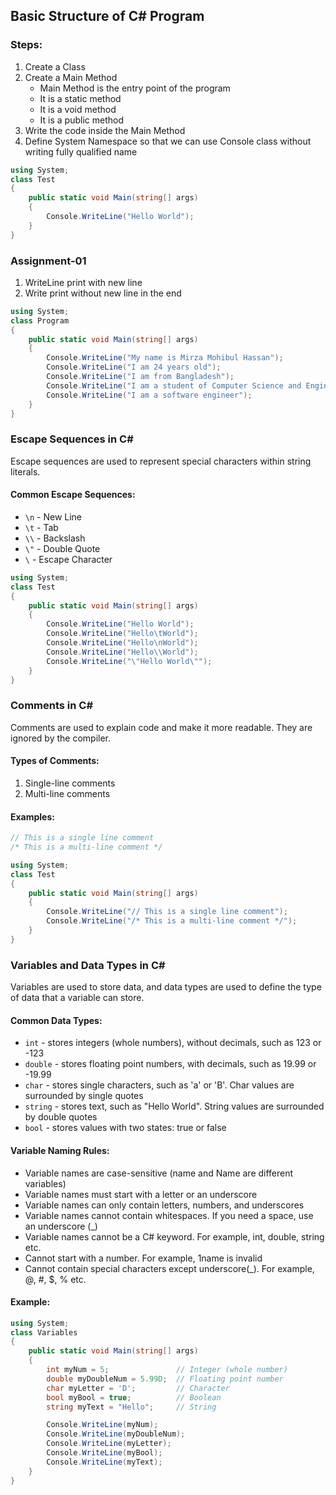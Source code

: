 ## Basic Structure of C# Program

### Steps:

1. Create a Class
2. Create a Main Method
   - Main Method is the entry point of the program
   - It is a static method
   - It is a void method
   - It is a public method
3. Write the code inside the Main Method
4. Define System Namespace so that we can use Console class without writing fully qualified name

```c#
using System;
class Test
{
    public static void Main(string[] args)
    {
        Console.WriteLine("Hello World");
    }
}
```

### Assignment-01

1. WriteLine print with new line
2. Write print without new line in the end

```c#
using System;
class Program
{
    public static void Main(string[] args)
    {
        Console.WriteLine("My name is Mirza Mohibul Hassan");
        Console.WriteLine("I am 24 years old");
        Console.WriteLine("I am from Bangladesh");
        Console.WriteLine("I am a student of Computer Science and Engineering");
        Console.WriteLine("I am a software engineer");
    }
}
```

### Escape Sequences in C#

Escape sequences are used to represent special characters within string literals.

#### Common Escape Sequences:

- `\n` - New Line
- `\t` - Tab
- `\\` - Backslash
- `\"` - Double Quote
- `\` - Escape Character

```c#
using System;
class Test
{
    public static void Main(string[] args)
    {
        Console.WriteLine("Hello World");
        Console.WriteLine("Hello\tWorld");
        Console.WriteLine("Hello\nWorld");
        Console.WriteLine("Hello\\World");
        Console.WriteLine("\"Hello World\"");
    }
}
```

### Comments in C#

Comments are used to explain code and make it more readable. They are ignored by the compiler.

#### Types of Comments:

1. Single-line comments
2. Multi-line comments

#### Examples:

```c#
// This is a single line comment
/* This is a multi-line comment */

using System;
class Test
{
    public static void Main(string[] args)
    {
        Console.WriteLine("// This is a single line comment");
        Console.WriteLine("/* This is a multi-line comment */");
    }
}
```

### Variables and Data Types in C#

Variables are used to store data, and data types are used to define the type of data that a variable can store.

#### Common Data Types:

- `int` - stores integers (whole numbers), without decimals, such as 123 or -123
- `double` - stores floating point numbers, with decimals, such as 19.99 or -19.99
- `char` - stores single characters, such as 'a' or 'B'. Char values are surrounded by single quotes
- `string` - stores text, such as "Hello World". String values are surrounded by double quotes
- `bool` - stores values with two states: true or false

#### Variable Naming Rules:

- Variable names are case-sensitive (name and Name are different variables)
- Variable names must start with a letter or an underscore
- Variable names can only contain letters, numbers, and underscores
- Variable names cannot contain whitespaces. If you need a space, use an underscore (\_)
- Variable names cannot be a C# keyword. For example, int, double, string etc.
- Cannot start with a number. For example, 1name is invalid
- Cannot contain special characters except underscore(\_). For example, @, #, $, % etc.

#### Example:

```c#
using System;
class Variables
{
    public static void Main(string[] args)
    {
        int myNum = 5;               // Integer (whole number)
        double myDoubleNum = 5.99D;  // Floating point number
        char myLetter = 'D';         // Character
        bool myBool = true;          // Boolean
        string myText = "Hello";     // String

        Console.WriteLine(myNum);
        Console.WriteLine(myDoubleNum);
        Console.WriteLine(myLetter);
        Console.WriteLine(myBool);
        Console.WriteLine(myText);
    }
}
```
